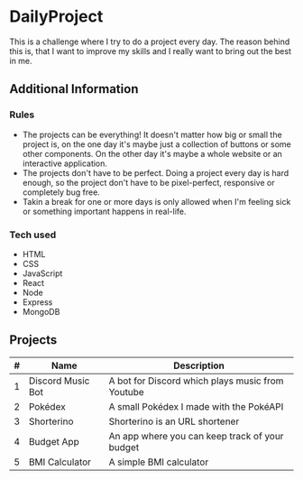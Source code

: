 # DailyProject

This is a challenge where I try to do a project every day. The reason behind this is, that I want to improve my skills and I really want to bring out the best in me.

## Additional Information

### Rules

* The projects can be everything! It doesn't matter how big or small the project is, on the one day it's maybe just a collection of buttons or some other components. On the other day it's maybe a whole website or an interactive application.
* The projects don't have to be perfect. Doing a project every day is hard enough, so the project don't have to be pixel-perfect, responsive or completely bug free.
* Takin a break for one or more days is only allowed when I'm feeling sick or something important happens in real-life.

### Tech used

* HTML
* CSS
* JavaScript
* React
* Node
* Express
* MongoDB

## Projects

| #  |  Name | Description  | 
|----|-------|--------------|
|1|Discord Music Bot|A bot for Discord which plays music from Youtube
|2|Pokédex|A small Pokédex I made with the PokéAPI
|3|Shorterino|Shorterino is an URL shortener
|4|Budget App|An app where you can keep track of your budget
|5|BMI Calculator|A simple BMI calculator
